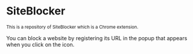 # SiteBlocker
<sub> This is a repository of SiteBlocker which is a Chrome extension. </sub>

You can block a website by registering its URL in the popup that appears when you click on the icon.
